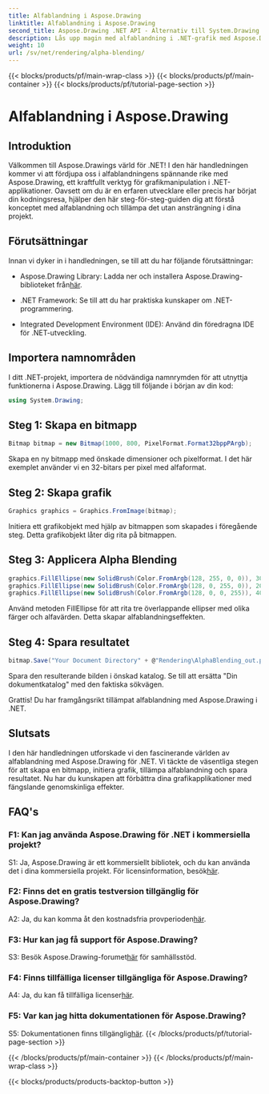 ```yaml
---
title: Alfablandning i Aspose.Drawing
linktitle: Alfablandning i Aspose.Drawing
second_title: Aspose.Drawing .NET API - Alternativ till System.Drawing.Common
description: Lås upp magin med alfablandning i .NET-grafik med Aspose.Drawing. Lyft dina projekt med genomskinliga effekter.
weight: 10
url: /sv/net/rendering/alpha-blending/
---
```


{{< blocks/products/pf/main-wrap-class >}}
{{< blocks/products/pf/main-container >}}
{{< blocks/products/pf/tutorial-page-section >}}

# Alfablandning i Aspose.Drawing

## Introduktion

Välkommen till Aspose.Drawings värld för .NET! I den här handledningen kommer vi att fördjupa oss i alfablandningens spännande rike med Aspose.Drawing, ett kraftfullt verktyg för grafikmanipulation i .NET-applikationer. Oavsett om du är en erfaren utvecklare eller precis har börjat din kodningsresa, hjälper den här steg-för-steg-guiden dig att förstå konceptet med alfablandning och tillämpa det utan ansträngning i dina projekt.

## Förutsättningar

Innan vi dyker in i handledningen, se till att du har följande förutsättningar:

-  Aspose.Drawing Library: Ladda ner och installera Aspose.Drawing-biblioteket från[här](https://releases.aspose.com/drawing/net/).

- .NET Framework: Se till att du har praktiska kunskaper om .NET-programmering.

- Integrated Development Environment (IDE): Använd din föredragna IDE för .NET-utveckling.

## Importera namnområden

I ditt .NET-projekt, importera de nödvändiga namnrymden för att utnyttja funktionerna i Aspose.Drawing. Lägg till följande i början av din kod:

```csharp
using System.Drawing;
```

## Steg 1: Skapa en bitmapp

```csharp
Bitmap bitmap = new Bitmap(1000, 800, PixelFormat.Format32bppPArgb);
```

Skapa en ny bitmapp med önskade dimensioner och pixelformat. I det här exemplet använder vi en 32-bitars per pixel med alfaformat.

## Steg 2: Skapa grafik

```csharp
Graphics graphics = Graphics.FromImage(bitmap);
```

Initiera ett grafikobjekt med hjälp av bitmappen som skapades i föregående steg. Detta grafikobjekt låter dig rita på bitmappen.

## Steg 3: Applicera Alpha Blending

```csharp
graphics.FillEllipse(new SolidBrush(Color.FromArgb(128, 255, 0, 0)), 300, 100, 400, 400);
graphics.FillEllipse(new SolidBrush(Color.FromArgb(128, 0, 255, 0)), 200, 300, 400, 400);
graphics.FillEllipse(new SolidBrush(Color.FromArgb(128, 0, 0, 255)), 400, 300, 400, 400);
```

Använd metoden FillEllipse för att rita tre överlappande ellipser med olika färger och alfavärden. Detta skapar alfablandningseffekten.

## Steg 4: Spara resultatet

```csharp
bitmap.Save("Your Document Directory" + @"Rendering\AlphaBlending_out.png");
```

Spara den resulterande bilden i önskad katalog. Se till att ersätta "Din dokumentkatalog" med den faktiska sökvägen.

Grattis! Du har framgångsrikt tillämpat alfablandning med Aspose.Drawing i .NET.

## Slutsats

I den här handledningen utforskade vi den fascinerande världen av alfablandning med Aspose.Drawing för .NET. Vi täckte de väsentliga stegen för att skapa en bitmapp, initiera grafik, tillämpa alfablandning och spara resultatet. Nu har du kunskapen att förbättra dina grafikapplikationer med fängslande genomskinliga effekter.

## FAQ's

### F1: Kan jag använda Aspose.Drawing för .NET i kommersiella projekt?

 S1: Ja, Aspose.Drawing är ett kommersiellt bibliotek, och du kan använda det i dina kommersiella projekt. För licensinformation, besök[här](https://purchase.aspose.com/buy).

### F2: Finns det en gratis testversion tillgänglig för Aspose.Drawing?

 A2: Ja, du kan komma åt den kostnadsfria provperioden[här](https://releases.aspose.com/).

### F3: Hur kan jag få support för Aspose.Drawing?

 S3: Besök Aspose.Drawing-forumet[här](https://forum.aspose.com/c/diagram/17) för samhällsstöd.

### F4: Finns tillfälliga licenser tillgängliga för Aspose.Drawing?

 A4: Ja, du kan få tillfälliga licenser[här](https://purchase.aspose.com/temporary-license/).

### F5: Var kan jag hitta dokumentationen för Aspose.Drawing?

 S5: Dokumentationen finns tillgänglig[här](https://reference.aspose.com/drawing/net/).
{{< /blocks/products/pf/tutorial-page-section >}}

{{< /blocks/products/pf/main-container >}}
{{< /blocks/products/pf/main-wrap-class >}}

{{< blocks/products/products-backtop-button >}}
